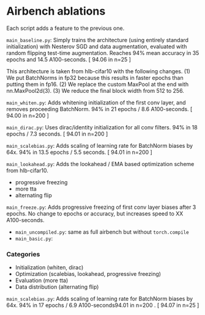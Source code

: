 # Airbench ablations

Each script adds a feature to the previous one.

`main_baseline.py`: Simply trains the architecture (using entirely standard initialization) with
Nesterov SGD and data augmentation, evaluated with random flipping test-time augmentation.
Reaches 94% mean accuracy in 35 epochs and 14.5 A100-seconds. [ 94.06 in n=25 ]

This architecture is taken from hlb-cifar10 with the following changes. (1) We put BatchNorms in fp32
because this results in faster epochs than putting them in fp16. (2) We replace the custom MaxPool at
the end with nn.MaxPool2d(3). (3) We reduce the final block width from 512 to 256.

`main_whiten.py`: Adds whitening initialization of the first conv layer, and removes proceeding BatchNorm.
94% in 21 epochs / 8.6 A100-seconds. [ 94.00 in n=200 ]

`main_dirac.py`: Uses dirac/identity initialization for all conv filters.
94% in 18 epochs / 7.3 seconds. [ 94.01 in n=200 ]

`main_scalebias.py`: Adds scaling of learning rate for BatchNorm biases by 64x.
94% in 13.5 epochs / 5.5 seconds. [ 94.01 in n=200 ]

`main_lookahead.py`: Adds the lookahead / EMA based optimization scheme from hlb-cifar10.

* progressive freezing
* more tta
* alternating flip

`main_freeze.py`: Adds progressive freezing of first conv layer biases after 3 epochs. No change to
epochs or accuracy, but increases speed to XX A100-seconds.

* `main_uncompiled.py`: same as full airbench but without `torch.compile`
* `main_basic.py`: 

### Categories
* Initialization (whiten, dirac)
* Optimization (scalebias, lookahead, progressive freezing)
* Evaluation (more tta)
* Data distribution (alternating flip)

`main_scalebias.py`: Adds scaling of learning rate for BatchNorm biases by 64x.
94% in 17 epochs / 6.9 A100-seconds94.01 in n=200 . [ 94.07 in n=25 ]

